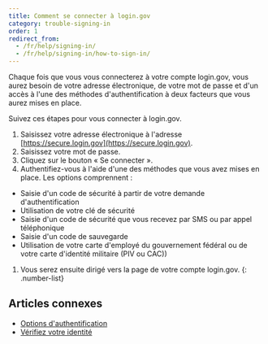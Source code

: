 ```yaml
---
title: Comment se connecter à login.gov
category: trouble-signing-in
order: 1
redirect_from:
  - /fr/help/signing-in/
  - /fr/help/signing-in/how-to-sign-in/
---
```


Chaque fois que vous vous connecterez à votre compte login.gov, vous aurez besoin de votre adresse électronique, de votre mot de passe et d'un accès à l'une des méthodes d'authentification à deux facteurs que vous aurez mises en place.

Suivez ces étapes pour vous connecter à login.gov.

1. Saisissez votre adresse électronique à l'adresse [https://secure.login.gov](https://secure.login.gov).
1. Saisissez votre mot de passe.
1. Cliquez sur le bouton « Se connecter ».
1. Authentifiez-vous à l'aide d'une des méthodes que vous avez mises en place. Les options comprennent :
  * Saisie d'un code de sécurité à partir de votre demande d'authentification
  * Utilisation de votre clé de sécurité
  * Saisie d'un code de sécurité que vous recevez par SMS ou par appel téléphonique
  * Saisie d'un code de sauvegarde
  * Utilisation de votre carte d'employé du gouvernement fédéral ou de votre carte d'identité militaire (PIV ou CAC))
1. Vous serez ensuite dirigé vers la page de votre compte login.gov.
{: .number-list}

## Articles connexes
* [Options d'authentification](/fr/help/get-started/authentication-options/)
* [Vérifiez votre identité](/fr/help/verify-your-identity/how-to-verify-your-identity/)
